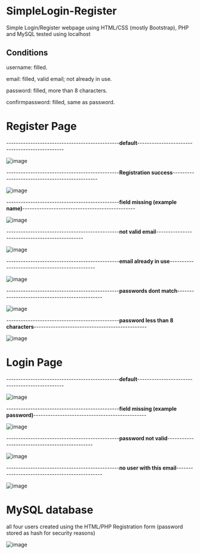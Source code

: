 # SimpleLogin-Register
Simple Login/Register webpage using HTML/CSS (mostly Bootstrap), PHP and MySQL tested using localhost

## Conditions

username: filled.

email: filled, valid email; not already in use.

password: filled, more than 8 characters.

confirmpassword: filled, same as password.

# Register Page

-----------------------------------------------**default**-----------------------------------------------

![image](https://github.com/ManuelRibeiro89247/SimpleLogin-Register/assets/61391856/3c974708-0369-42d8-bc4d-e95fda484ca7)

-----------------------------------------------**Registration success**-----------------------------------------------

![image](https://github.com/ManuelRibeiro89247/SimpleLogin-Register/assets/61391856/61397d66-9a3b-49ac-914f-a866e70cf5a1)

-----------------------------------------------**field missing (example name)**-----------------------------------------------

![image](https://github.com/ManuelRibeiro89247/SimpleLogin-Register/assets/61391856/f4c9e6ba-24c0-4efa-b80b-23c54d732f76)

-----------------------------------------------**not valid email**-----------------------------------------------

![image](https://github.com/ManuelRibeiro89247/SimpleLogin-Register/assets/61391856/51863ae6-c0b5-4992-ab28-dbf918021a1c)

-----------------------------------------------**email already in use**-----------------------------------------------

![image](https://github.com/ManuelRibeiro89247/SimpleLogin-Register/assets/61391856/3fd246ef-3c90-446c-89b1-bf51f62d9904)

-----------------------------------------------**passwords dont match**-----------------------------------------------

![image](https://github.com/ManuelRibeiro89247/SimpleLogin-Register/assets/61391856/a27cb919-8853-4700-b850-b2e235333461)

-----------------------------------------------**password less than 8 characters**-----------------------------------------------

![image](https://github.com/ManuelRibeiro89247/SimpleLogin-Register/assets/61391856/8347fbdb-3a44-4125-8174-56ffbadb7dee)

# Login Page

-----------------------------------------------**default**-----------------------------------------------

![image](https://github.com/ManuelRibeiro89247/SimpleLogin-Register/assets/61391856/16a24d84-f20e-41b1-a2ab-03ef8429baa2)

-----------------------------------------------**field missing (example password)**-----------------------------------------------

![image](https://github.com/ManuelRibeiro89247/SimpleLogin-Register/assets/61391856/573818de-71f5-4343-8127-7ad5ab608999)

-----------------------------------------------**password not valid**-----------------------------------------------

![image](https://github.com/ManuelRibeiro89247/SimpleLogin-Register/assets/61391856/485272dc-0d72-426e-ba93-fe561f8c5b68)

-----------------------------------------------**no user with this email**-----------------------------------------------

![image](https://github.com/ManuelRibeiro89247/SimpleLogin-Register/assets/61391856/215fe44f-8d42-49ab-b5c4-47872e81813a)

# MySQL database

all four users created using the HTML/PHP Registration form (password stored as hash for security reasons)

![image](https://github.com/ManuelRibeiro89247/SimpleLogin-Register/assets/61391856/84193b1f-3eff-4438-a016-258a614d7c59)



